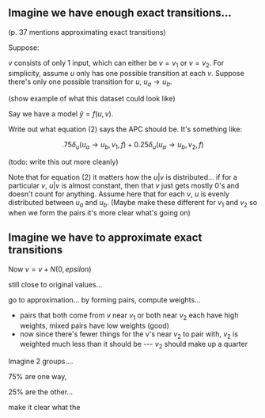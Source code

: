 ## Imagine we have enough exact transitions...

(p. 37 mentions approximating exact transitions)

Suppose:

$v$ consists of only 1 input, which can either be $v=v_1$ or $v=v_2$. For simplicity, assume $u$ only has one possible transition at each $v$. Suppose there's only one possible transition for $u$, $u_a \rightarrow u_b$.

(show example of what this dataset could look like)

Say we have a model $\hat{y} = f(u,v)$. 

Write out what equation (2) says the APC should be. It's something like:

$$.75 \delta_u(u_a \rightarrow u_b, v_1, f) + 0.25 \delta_u(u_a \rightarrow u_b, v_2, f)$$

(todo: write this out more cleanly)

Note that for equation (2) it matters how the $u | v$ is distributed... if for a particular $v$, $u | v$ is almost constant, then that $v$ just gets mostly 0's and doesn't count for anything. Assume here that for each $v$, $u$ is evenly distributed between $u_a$ and $u_b$. (Maybe make these different for $v_1$ and $v_2$ so when we form the pairs it's more clear what's going on)


## Imagine we have to approximate exact transitions

Now $v = v + N(0,epsilon)$

still close to original values...

go to approximation... by forming pairs, compute weights...

* pairs that both come from $v$ near $v_1$ or both near $v_2$ each have high weights, mixed pairs have low weights (good)
* now since there's fewer things for the v's near $v_2$ to pair with, $v_2$ is weighted much less than it should be --- $v_2$ should make up a quarter  


Imagine 2 groups....

75% are one way, 

25% are the other...

make it clear what the 
